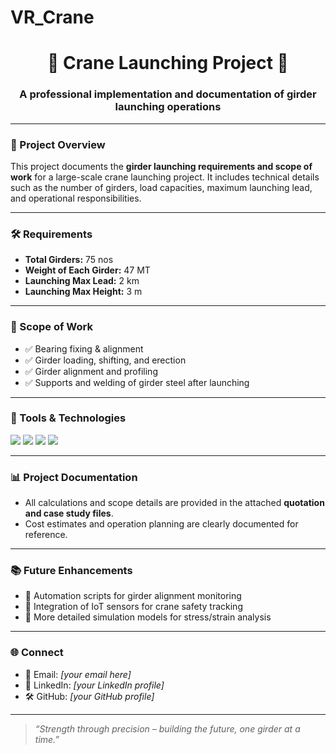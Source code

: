 # VR_Crane

<h1 align="center">🚧 Crane Launching Project 🚧</h1>
<h3 align="center">A professional implementation and documentation of girder launching operations</h3>

---

### 📖 Project Overview  

This project documents the **girder launching requirements and scope of work** for a large-scale crane launching project. It includes technical details such as the number of girders, load capacities, maximum launching lead, and operational responsibilities.  

---

### 🛠️ Requirements  

- **Total Girders:** 75 nos  
- **Weight of Each Girder:** 47 MT  
- **Launching Max Lead:** 2 km  
- **Launching Max Height:** 3 m  

---

### 📌 Scope of Work  

- ✅ Bearing fixing & alignment  
- ✅ Girder loading, shifting, and erection  
- ✅ Girder alignment and profiling  
- ✅ Supports and welding of girder steel after launching  

---

### 🧰 Tools & Technologies  

<p>
  <img src="https://img.shields.io/badge/AutoCAD-0696D7?style=flat&logo=autodesk&logoColor=white"/>
  <img src="https://img.shields.io/badge/STAAD.Pro-004F9F?style=flat&logo=bentley&logoColor=white"/>
  <img src="https://img.shields.io/badge/MS%20Project-217346?style=flat&logo=microsoft&logoColor=white"/>
  <img src="https://img.shields.io/badge/Excel-217346?style=flat&logo=microsoft-excel&logoColor=white"/>
</p>

---

### 📊 Project Documentation  

- All calculations and scope details are provided in the attached **quotation and case study files**.  
- Cost estimates and operation planning are clearly documented for reference.  

---

### 📚 Future Enhancements  

- 🔧 Automation scripts for girder alignment monitoring  
- 📡 Integration of IoT sensors for crane safety tracking  
- 📑 More detailed simulation models for stress/strain analysis  

---

### 🌐 Connect  

- 📧 Email: *[your email here]*  
- 💼 LinkedIn: *[your LinkedIn profile]*  
- 🛠️ GitHub: *[your GitHub profile]*  

---

> *“Strength through precision – building the future, one girder at a time.”*  
